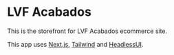 # LVF Acabados

This is the storefront for LVF Acabados ecommerce site.

This app uses [Next.js](https://nextjs.org/), [Tailwind](https://tailwindcss.com/) and [HeadlessUI](https://headlessui.com/).
